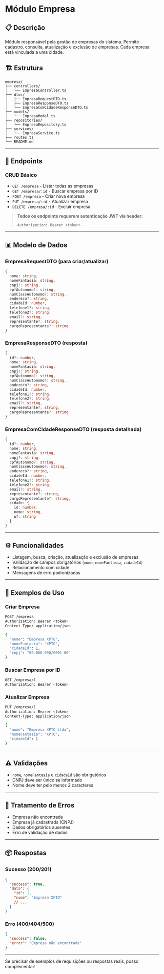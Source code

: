 # Módulo Empresa

## 📋 Descrição

Módulo responsável pela gestão de empresas do sistema. Permite cadastro, consulta, atualização e exclusão de empresas. Cada empresa está vinculada a uma cidade.

## 🏗️ Estrutura

```
empresa/
├── controllers/
│   └── EmpresaController.ts
├── dtos/
│   ├── EmpresaRequestDTO.ts
│   ├── EmpresaResponseDTO.ts
│   └── EmpresaComCidadeResponseDTO.ts
├── models/
│   └── EmpresaModel.ts
├── repositories/
│   └── EmpresaRepository.ts
├── services/
│   └── EmpresaService.ts
├── routes.ts
└── README.md
```

---

## 📑 Endpoints

### CRUD Básico
- `GET /empresa` - Listar todas as empresas
- `GET /empresa/:id` - Buscar empresa por ID
- `POST /empresa` - Criar nova empresa
- `PUT /empresa/:id` - Atualizar empresa
- `DELETE /empresa/:id` - Excluir empresa

> **Todos os endpoints requerem autenticação JWT via header:**
> ```
> Authorization: Bearer <token>
> ```

---

## 📊 Modelo de Dados

### EmpresaRequestDTO (para criar/atualizar)

```typescript
{
  nome: string,
  nomeFantasia: string,
  cnpj?: string,
  cpfAutonomo?: string,
  numClassAutonomo?: string,
  endereco?: string,
  cidadeId: number,
  telefone1?: string,
  telefone2?: string,
  email?: string,
  representante?: string,
  cargoRepresentante?: string
}
```

### EmpresaResponseDTO (resposta)

```typescript
{
  id?: number,
  nome: string,
  nomeFantasia: string,
  cnpj?: string,
  cpfAutonomo?: string,
  numClassAutonomo?: string,
  endereco?: string,
  cidadeId: number,
  telefone1?: string,
  telefone2?: string,
  email?: string,
  representante?: string,
  cargoRepresentante?: string
}
```

### EmpresaComCidadeResponseDTO (resposta detalhada)

```typescript
{
  id?: number,
  nome: string,
  nomeFantasia: string,
  cnpj?: string,
  cpfAutonomo?: string,
  numClassAutonomo?: string,
  endereco?: string,
  cidadeId: number,
  telefone1?: string,
  telefone2?: string,
  email?: string,
  representante?: string,
  cargoRepresentante?: string,
  cidade: {
    id: number,
    nome: string,
    uf: string
  }
}
```

---

## ⚙️ Funcionalidades

- Listagem, busca, criação, atualização e exclusão de empresas
- Validação de campos obrigatórios (`nome`, `nomeFantasia`, `cidadeId`)
- Relacionamento com cidade
- Mensagens de erro padronizadas

---

## 🧪 Exemplos de Uso

### Criar Empresa
```bash
POST /empresa
Authorization: Bearer <token>
Content-Type: application/json

{
  "nome": "Empresa XPTO",
  "nomeFantasia": "XPTO",
  "cidadeId": 1,
  "cnpj": "00.000.000/0001-00"
}
```

### Buscar Empresa por ID
```bash
GET /empresa/1
Authorization: Bearer <token>
```

### Atualizar Empresa
```bash
PUT /empresa/1
Authorization: Bearer <token>
Content-Type: application/json

{
  "nome": "Empresa XPTO Ltda",
  "nomeFantasia": "XPTO",
  "cidadeId": 1
}
```

---

## ⚠️ Validações

- `nome`, `nomeFantasia` e `cidadeId` são obrigatórios
- CNPJ deve ser único se informado
- Nome deve ter pelo menos 2 caracteres

---

## 🚨 Tratamento de Erros

- Empresa não encontrada
- Empresa já cadastrada (CNPJ)
- Dados obrigatórios ausentes
- Erro de validação de dados

---

## 📦 Respostas

### Sucesso (200/201)
```json
{
  "success": true,
  "data": {
    "id": 1,
    "nome": "Empresa XPTO"
    // ...
  }
}
```

### Erro (400/404/500)
```json
{
  "success": false,
  "error": "Empresa não encontrada"
}
```

---

Se precisar de exemplos de requisições ou respostas reais, posso complementar!